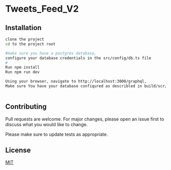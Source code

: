 # Tweets_Feed_V2

## Installation



```bash
clone the project
cd to the project root

#make sure you have a postgres database,
configure your database credentials in the src/config/db.ts file
#
Run npm install
Run npm run dev

Using your browser, navigate to http://localhost:3000/graphql,
Make sure You have your database confiqured as describled in build/scr/utils/seedUtils.js.
    
```


## Contributing
Pull requests are welcome. For major changes, please open an issue first to discuss what you would like to change.

Please make sure to update tests as appropriate.

## License
[MIT](https://choosealicense.com/licenses/mit/)
